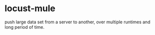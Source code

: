 # locust-mule
push large data set from a server to another, over multiple runtimes and long period of time.
